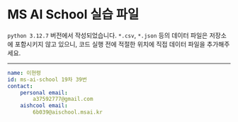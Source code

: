 # MS AI School 실습 파일

`python 3.12.7` 버전에서 작성되었습니다. `*.csv`, `*.json` 등의 데이터 파일은 저장소에 포함시키지 않고 있으니, 코드 실행 전에 적절한 위치에 직접 데이터 파일을 추가해주세요.

---

```yaml
name: 이현령
id: ms-ai-school 19차 39번
contact:
    personal email: 
        a37592777@gmail.com
    aishcool email: 
        6b039@aischool.msai.kr
```